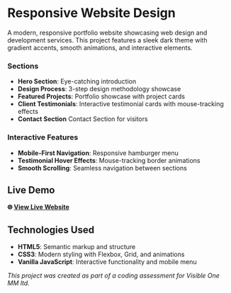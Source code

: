 # Responsive Website Design

A modern, responsive portfolio website showcasing web design and development services. This project features a sleek dark theme with gradient accents, smooth animations, and interactive elements.


### Sections

- **Hero Section**: Eye-catching introduction
- **Design Process**: 3-step design methodology showcase
- **Featured Projects**: Portfolio showcase with project cards
- **Client Testimonials**: Interactive testimonial cards with mouse-tracking effects
- **Contact Section** Contact Section for visitors

### Interactive Features

- **Mobile-First Navigation**: Responsive hamburger menu
- **Testimonial Hover Effects**: Mouse-tracking border animations
- **Smooth Scrolling**: Seamless navigation between sections

## Live Demo

**🌐 [View Live Website](https://visible-one-mm-coding-test.vercel.app/)**


## Technologies Used

- **HTML5**: Semantic markup and structure
- **CSS3**: Modern styling with Flexbox, Grid, and animations
- **Vanilla JavaScript**: Interactive functionality and mobile menu


_This project was created as part of a coding assessment for Visible One MM ltd._
